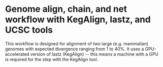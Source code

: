 # Genome align, chain, and net workflow with KegAlign, lastz, and UCSC tools

This workflow is designed for alignment of two large (e.g. mammalian) genomes with expected divergence ranging from 1 to 40%. It uses a GPU-accelerated version of lastz (KegAlign) -- this means a machine with a GPU is required for the step with the KegAlign tool.
